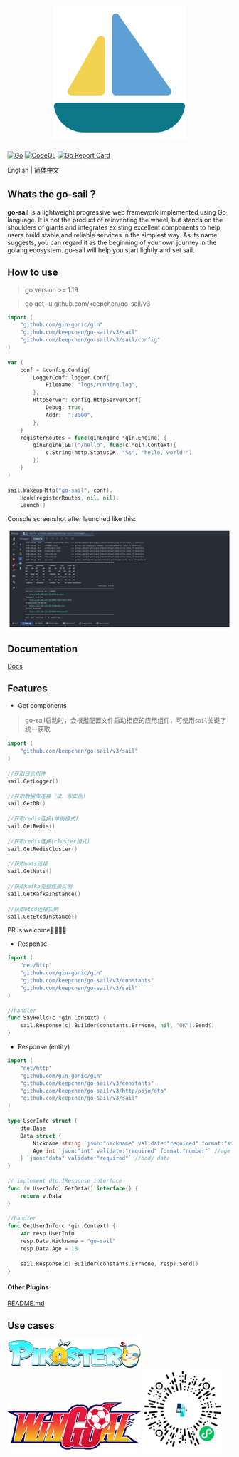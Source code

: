 <div align="center">
    <h1><img src="static/sailboat-solid-colorful.svg" alt="sailboat-solid" title="sailboat-solid" width="300" /></h1>
</div> 

[![Go](https://github.com/keepchen/go-sail/actions/workflows/go.yml/badge.svg)](https://github.com/keepchen/go-sail/actions/workflows/go.yml)  [![CodeQL](https://github.com/keepchen/go-sail/actions/workflows/codeql.yml/badge.svg)](https://github.com/keepchen/go-sail/actions/workflows/codeql.yml)  [![Go Report Card](https://goreportcard.com/badge/github.com/keepchen/go-sail/v3)](https://goreportcard.com/report/github.com/keepchen/go-sail/v3)  

English | [简体中文](./README.md)

## Whats the go-sail？

**go-sail** is a lightweight progressive web framework implemented using Go language. It is not the product of reinventing the wheel, but stands on the shoulders of giants and integrates existing excellent components to help users build stable and reliable services in the simplest way.
As its name suggests, you can regard it as the beginning of your own journey in the golang ecosystem. go-sail will help you start lightly and set sail.

## How to use
> go version >= 1.19  

> go get -u github.com/keepchen/go-sail/v3

```go
import (
    "github.com/gin-gonic/gin"
    "github.com/keepchen/go-sail/v3/sail"
    "github.com/keepchen/go-sail/v3/sail/config"
)

var (
    conf = &config.Config{
        LoggerConf: logger.Conf{
            Filename: "logs/running.log",
        },
        HttpServer: config.HttpServerConf{
            Debug: true,
            Addr:  ":8000",
        },
    }
    registerRoutes = func(ginEngine *gin.Engine) {
        ginEngine.GET("/hello", func(c *gin.Context){
            c.String(http.StatusOK, "%s", "hello, world!")
        })
    }
)

sail.WakeupHttp("go-sail", conf).
    Hook(registerRoutes, nil, nil).
    Launch()
```  
Console screenshot after launched like this:  

<img src="static/launch.png" alt="launch.png" title="launch.png" width="600" />  

## Documentation
[Docs](https://go-sail.keepchen.com)

## Features
- Get components
> go-sail启动时，会根据配置文件启动相应的应用组件，可使用`sail`关键字统一获取
```go
import (
    "github.com/keepchen/go-sail/v3/sail"
)

//获取日志组件
sail.GetLogger()

//获取数据库连接（读、写实例）
sail.GetDB()

//获取redis连接(单例模式)
sail.GetRedis()

//获取redis连接(cluster模式)
sail.GetRedisCluster()

//获取nats连接
sail.GetNats()

//获取kafka完整连接实例
sail.GetKafkaInstance()

//获取etcd连接实例
sail.GetEtcdInstance()
```  
PR is welcome👏🏻👏🏻

- Response
```go
import (
    "net/http"
    "github.com/gin-gonic/gin"
    "github.com/keepchen/go-sail/v3/constants"
    "github.com/keepchen/go-sail/v3/sail"
)

//handler
func SayHello(c *gin.Context) {
    sail.Response(c).Builder(constants.ErrNone, nil, "OK").Send()
}
```  

- Response (entity)
```go
import (
    "net/http"
    "github.com/gin-gonic/gin"
    "github.com/keepchen/go-sail/v3/constants"
    "github.com/keepchen/go-sail/v3/http/pojo/dto"
    "github.com/keepchen/go-sail/v3/sail"
)

type UserInfo struct {
    dto.Base
    Data struct {
        Nickname string `json:"nickname" validate:"required" format:"string"` //nickname
        Age int `json:"int" validate:"required" format:"number"` //age
    } `json:"data" validate:"required"` //body data
}

// implement dto.IResponse interface
func (v UserInfo) GetData() interface{} {
    return v.Data
}

//handler
func GetUserInfo(c *gin.Context) {
    var resp UserInfo
    resp.Data.Nickname = "go-sail"
    resp.Data.Age = 18
	
    sail.Response(c).Builder(constants.ErrNone, resp).Send()
}
```

#### Other Plugins
[README.md](plugins/README.md)

## Use cases
<img src="static/usecases/pikaster-metaland.png" alt="Pikaster" width="300" />
<img src="static/usecases/wingoal-metaland.png" alt="WinGoal" width="300" />
<img src="static/usecases/miniprogram-hpp.png" alt="生活好评助手-小程序" width="180" />